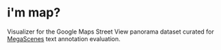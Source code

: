 # i'm map?

Visualizer for the Google Maps Street View panorama dataset curated for [MegaScenes](https://megascenes.github.io/) text annotation evaluation. 
